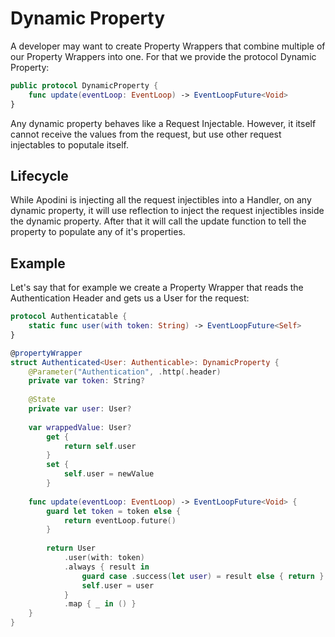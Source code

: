 #  Dynamic Property

A developer may want to create Property Wrappers that combine multiple of our Property Wrappers into one.
For that we provide the protocol Dynamic Property:

```swift
public protocol DynamicProperty {
    func update(eventLoop: EventLoop) -> EventLoopFuture<Void>
}
```

Any dynamic property behaves like a Request Injectable. However, it itself cannot receive the values from the request, but use other request injectables to poputale itself.

## Lifecycle

While Apodini is injecting all the request injectibles into a Handler, on any dynamic property, it will use reflection to inject the request injectibles inside the dynamic property.
After that it will call the update function to tell the property to populate any of it's properties.

## Example

Let's say that for example we create a Property Wrapper that reads the Authentication Header and gets us a User for the request:

```swift
protocol Authenticatable {
    static func user(with token: String) -> EventLoopFuture<Self> 
}

@propertyWrapper
struct Authenticated<User: Authenticable>: DynamicProperty {
    @Parameter("Authentication", .http(.header)
    private var token: String?
    
    @State
    private var user: User?
    
    var wrappedValue: User?
        get {
            return self.user
        }
        set {
            self.user = newValue
        }
    
    func update(eventLoop: EventLoop) -> EventLoopFuture<Void> {
        guard let token = token else {
            return eventLoop.future()
        }
        
        return User
            .user(with: token)
            .always { result in 
                guard case .success(let user) = result else { return }
                self.user = user
            }
            .map { _ in () }
    }
}
````
